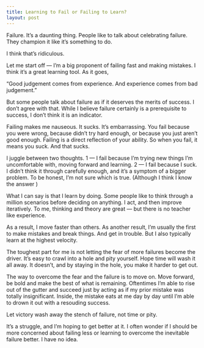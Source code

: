 ```yaml
---
title: Learning to Fail or Failing to Learn?
layout: post
---
```


Failure. It’s a daunting thing. People like to talk about celebrating failure. They champion it like it’s something to do.

I think that’s ridiculous.

Let me start off — I’m a big proponent of failing fast and making mistakes. I think it’s a great learning tool. As it goes,

“Good judgement comes from experience. And experience comes from bad judgement.”

But some people talk about failure as if it deserves the merits of success. I don’t agree with that. While I believe failure certainly is a prerequisite to success, I don’t think it is an indicator.

Failing makes me nauseous. It sucks. It’s embarrassing. You fail because you were wrong, because didn’t try hard enough, or because you just aren’t good enough. Failing is a direct reflection of your ability. So when you fail, it means you suck. And that sucks.

I juggle between two thoughts. 1 — I fail because I’m trying new things I’m uncomfortable with, moving forward and learning. 2 — I fail because I suck. I didn’t think it through carefully enough, and it’s a symptom of a bigger problem. To be honest, I’m not sure which is true. (Although I think I know the answer  )

What I can say is that I learn by doing. Some people like to think through a million scenarios before deciding on anything. I act, and then improve iteratively. To me, thinking and theory are great — but there is no teacher like experience.

As a result, I move faster than others. As another result, I’m usually the first to make mistakes and break things. And get in trouble. But I also typically learn at the highest velocity.

The toughest part for me is not letting the fear of more failures become the driver. It’s easy to crawl into a hole and pity yourself. Hope time will wash it all away. It doesn’t, and by staying in the hole, you make it harder to get out.

The way to overcome the fear and the failure is to move on. Move forward, be bold and make the best of what is remaining. Oftentimes I’m able to rise out of the gutter and succeed just by acting as if my prior mistake was totally insignificant. Inside, the mistake eats at me day by day until I’m able to drown it out with a resouding success.

Let victory wash away the stench of failure, not time or pity.

It’s a struggle, and I’m hoping to get better at it. I often wonder if I should be more concerned about failing less or learning to overcome the inevitable failure better. I have no idea.

